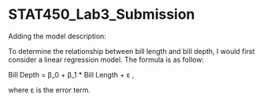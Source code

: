 # STAT450_Lab3_Submission

Adding the model description:

To determine the relationship between bill length and bill depth, I would first 
consider a linear regression model. The formula is as follow:

Bill Depth = β_0 + β_1 * Bill Length + ε , 

where ε is the error term.